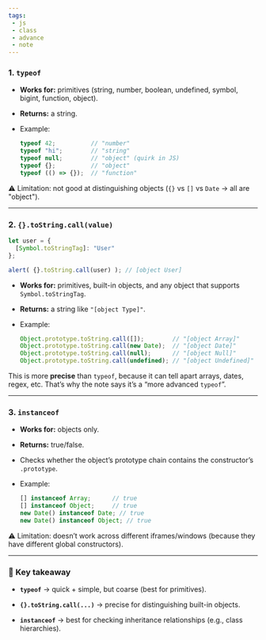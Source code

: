```yaml
---
tags: 
 - js
 - class
 - advance
 - note
---
```



### 1. `typeof`

- **Works for:** primitives (string, number, boolean, undefined, symbol, bigint, function, object).
    
- **Returns:** a string.
    
- Example:
    
    ```js
    typeof 42;          // "number"
    typeof "hi";        // "string"
    typeof null;        // "object" (quirk in JS)
    typeof {};          // "object"
    typeof (() => {});  // "function"
    ```
    

⚠️ Limitation: not good at distinguishing objects (`{}` vs `[]` vs `Date` → all are "object").

---

### 2. `{}.toString.call(value)`

```javascript
let user = {
  [Symbol.toStringTag]: "User"
};

alert( {}.toString.call(user) ); // [object User]
```

- **Works for:** primitives, built-in objects, and any object that supports `Symbol.toStringTag`.
    
- **Returns:** a string like `"[object Type]"`.
    
- Example:
    
    ```js
    Object.prototype.toString.call([]);        // "[object Array]"
    Object.prototype.toString.call(new Date);  // "[object Date]"
    Object.prototype.toString.call(null);      // "[object Null]"
    Object.prototype.toString.call(undefined); // "[object Undefined]"
    ```
    

This is more **precise** than `typeof`, because it can tell apart arrays, dates, regex, etc. That’s why the note says it’s a “more advanced `typeof`”.

---

### 3. `instanceof`

- **Works for:** objects only.
    
- **Returns:** true/false.
    
- Checks whether the object’s prototype chain contains the constructor’s `.prototype`.
    
- Example:
    
    ```js
    [] instanceof Array;      // true
    [] instanceof Object;     // true
    new Date() instanceof Date; // true
    new Date() instanceof Object; // true
    ```
    

⚠️ Limitation: doesn’t work across different iframes/windows (because they have different global constructors).

---

### 🔑 Key takeaway

- **`typeof`** → quick + simple, but coarse (best for primitives).
    
- **`{}.toString.call(...)`** → precise for distinguishing built-in objects.
    
- **`instanceof`** → best for checking inheritance relationships (e.g., class hierarchies).
    